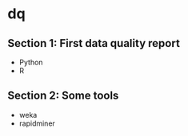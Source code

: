 # dq

## Section 1:  First data quality report
- Python
- R
## Section 2:  Some tools
- weka
- rapidminer
